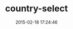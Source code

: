 ---
layout: post
title:  "country-select"
repo:   "jamesds/country-select"
date:   2015-02-18 17:24:46
gemurl: http://github.com/jamesds/country-select
---